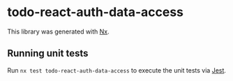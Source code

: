 # todo-react-auth-data-access

This library was generated with [Nx](https://nx.dev).

## Running unit tests

Run `nx test todo-react-auth-data-access` to execute the unit tests via [Jest](https://jestjs.io).
